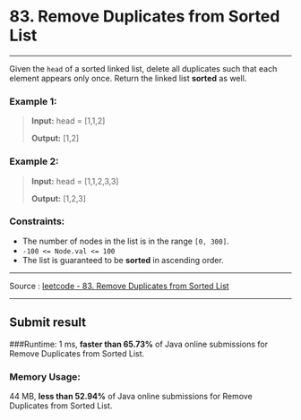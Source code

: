 # 83. Remove Duplicates from Sorted List

-- --

Given the `head` of a sorted linked list, delete all duplicates such that each element appears only once. Return the linked list **sorted** as well.

### Example 1:
> **Input:** head = [1,1,2]
> 
> **Output:** [1,2]

### Example 2:

> **Input:** head = [1,1,2,3,3]
> 
> **Output:** [1,2,3]


### Constraints:

* The number of nodes in the list is in the range `[0, 300]`.
* ``-100 <= Node.val <= 100``
* The list is guaranteed to be **sorted** in ascending order.
-- -- 
Source : [leetcode - 83. Remove Duplicates from Sorted List](https://leetcode.com/problems/remove-duplicates-from-sorted-list/)

-- --
## Submit result

###Runtime: 
1 ms, **faster than 65.73%** of Java online submissions for Remove Duplicates from Sorted List.


### Memory Usage:
44 MB, **less than 52.94%** of Java online submissions for Remove Duplicates from Sorted List.